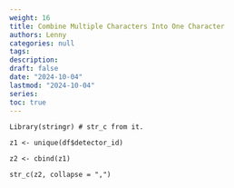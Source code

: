 ```yaml
---
weight: 16
title: Combine Multiple Characters Into One Character
authors: Lenny
categories: null
tags: 
description: 
draft: false
date: "2024-10-04"
lastmod: "2024-10-04"
series:
toc: true
---
```



<!--more-->

```
Library(stringr) # str_c from it.

z1 <- unique(df$detector_id)

z2 <- cbind(z1)

str_c(z2, collapse = ",")
```